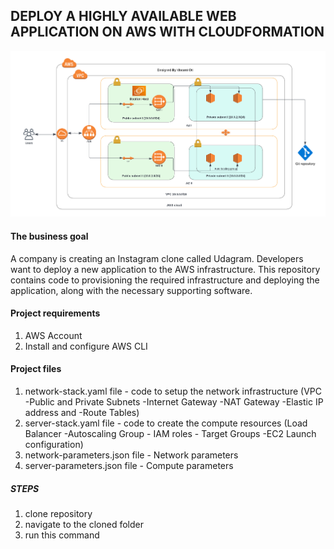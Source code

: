## DEPLOY A HIGHLY AVAILABLE WEB APPLICATION ON AWS WITH CLOUDFORMATION

![This is an image](infrastructure-diagram/HA-Infrastructure.png)

#### The business goal

A company is creating an Instagram clone called Udagram.
Developers want to deploy a new application to the AWS infrastructure.
This repository contains code to provisioning the required infrastructure and deploying the application,
along with the necessary supporting software.

#### Project requirements

1. AWS Account
2. Install and configure AWS CLI

#### Project files

1. network-stack.yaml file - code to setup the network infrastructure (VPC -Public and Private Subnets -Internet Gateway -NAT Gateway -Elastic IP address and -Route Tables)
2. server-stack.yaml file - code to create the compute resources (Load Balancer -Autoscaling Group - IAM roles - Target Groups -EC2 Launch configuration)
3. network-parameters.json file - Network parameters
4. server-parameters.json file - Compute parameters

##### STEPS

1. clone repository
2. navigate to the cloned folder
3. run this command

